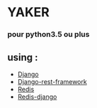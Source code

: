 YAKER
=====

### pour python3.5 ou plus

## using :
* [Django](https://www.djangoproject.com/)
* [Django-rest-framework](http://www.django-rest-framework.org/)
* [Redis](https://redis.io/download)
* [Redis-django](https://github.com/niwinz/django-redis)
